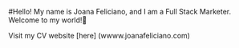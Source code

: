 #Hello! My name is Joana Feliciano, and I am a Full Stack Marketer.
Welcome to my world!👋

Visit my CV website [here] (wwww.joanafeliciano.com)

